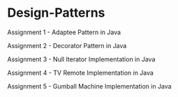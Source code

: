 # Design-Patterns

Assignment 1 - Adaptee Pattern in Java

Assignment 2 - Decorator Pattern in Java

Assignment 3 - Null Iterator Implementation in Java

Assignment 4 - TV Remote Implementation in Java

Assignment 5 - Gumball Machine Implementation in Java

